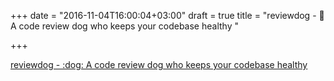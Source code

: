 +++
date = "2016-11-04T16:00:04+03:00"
draft = true
title = "reviewdog - :dog: A code review dog who keeps your codebase healthy "

+++

<p><a href="https://t.co/VwmuNj4lUd">reviewdog - :dog: A code review dog who keeps your codebase healthy </a></p>
